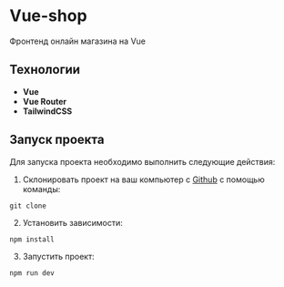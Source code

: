 # Vue-shop

Фронтенд онлайн магазина на Vue

## Технологии

- **Vue**
- **Vue Router**
- **TailwindCSS**

## Запуск проекта

Для запуска проекта необходимо выполнить следующие действия:

1. Склонировать проект на ваш компьютер с [Github](https://github.com/SemenShOl/vue-shop) с помощью команды:

```
git clone
```

2. Установить зависимости:

```
npm install
```

3. Запустить проект:

```
npm run dev
```
